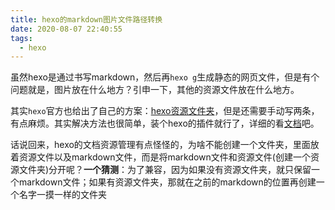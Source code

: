 ```yaml
---
title: hexo的markdown图片文件路径转换
date: 2020-08-07 22:40:55
tags:
  - hexo
---
```


虽然hexo是通过书写markdown，然后再`hexo g`生成静态的网页文件，但是有个问题就是，图片放在什么地方？引申一下，其他的资源文件放在什么地方。

其实`hexo`官方也给出了自己的方案：[hexo资源文件夹](https://hexo.io/zh-cn/docs/asset-folders)，但是还需要手动写两条，有点麻烦。其实解决方法也很简单，装个hexo的插件就行了，详细的看[文档](https://github.com/cocowool/hexo-image-link)吧。

话说回来，hexo的文档资源管理有点怪怪的，为啥不能创建一个文件夹，里面放着资源文件以及markdown文件，而是将markdown文件和资源文件(创建一个资源文件夹)分开呢？**一个猜测**：为了兼容，因为如果没有资源文件夹，就只保留一个markdown文件；如果有资源文件夹，那就在之前的markdown的位置再创建一个名字一摸一样的文件夹 


